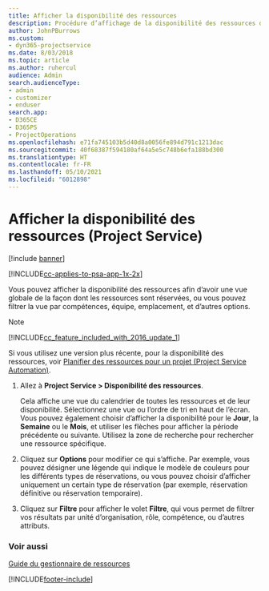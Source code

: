 ```yaml
---
title: Afficher la disponibilité des ressources
description: Procédure d’affichage de la disponibilité des ressources dans Project Service
author: JohnPBurrows
ms.custom:
- dyn365-projectservice
ms.date: 8/03/2018
ms.topic: article
ms.author: ruhercul
audience: Admin
search.audienceType:
- admin
- customizer
- enduser
search.app:
- D365CE
- D365PS
- ProjectOperations
ms.openlocfilehash: e71fa745103b5d40d8a0056fe894d791c1213dac
ms.sourcegitcommit: 40f68387f594180af64a5e5c748b6efa188bd300
ms.translationtype: HT
ms.contentlocale: fr-FR
ms.lasthandoff: 05/10/2021
ms.locfileid: "6012898"
---
```

# <a name="view-resource-availability-project-service"></a>Afficher la disponibilité des ressources (Project Service)

[!include [banner](../includes/psa-now-project-operations.md)]

[!INCLUDE[cc-applies-to-psa-app-1x-2x](../includes/cc-applies-to-psa-app-1x-2x.md)]

Vous pouvez afficher la disponibilité des ressources afin d’avoir une vue globale de la façon dont les ressources sont réservées, ou vous pouvez filtrer la vue par compétences, équipe, emplacement, et d’autres options.  
  
> [!NOTE]
> [!INCLUDE[cc_feature_included_with_2016_update_1](../includes/cc-feature-included-with-2016-update-1.md)]  
> 
>  Si vous utilisez une version plus récente, pour la disponibilité des ressources, voir [Planifier des ressources pour un projet (Project Service Automation)](../psa/schedule-resources-project.md).  

1. Allez à **Project Service > Disponibilité des ressources**.  

    Cela affiche une vue du calendrier de toutes les ressources et de leur disponibilité. Sélectionnez une vue ou l’ordre de tri en haut de l’écran. Vous pouvez également choisir d’afficher la disponibilité pour le **Jour**, la **Semaine** ou le **Mois**, et utiliser les flèches pour afficher la période précédente ou suivante. Utilisez la zone de recherche pour rechercher une ressource spécifique.  

2. Cliquez sur **Options** pour modifier ce qui s’affiche. Par exemple, vous pouvez désigner une légende qui indique le modèle de couleurs pour les différents types de réservations, ou vous pouvez choisir d’afficher uniquement un certain type de réservation (par exemple, réservation définitive ou réservation temporaire).  

3. Cliquez sur **Filtre** pour afficher le volet **Filtre**, qui vous permet de filtrer vos résultats par unité d’organisation, rôle, compétence, ou d’autres attributs.  

### <a name="see-also"></a>Voir aussi  
 [Guide du gestionnaire de ressources](../psa/resource-manager-guide.md)


[!INCLUDE[footer-include](../includes/footer-banner.md)]